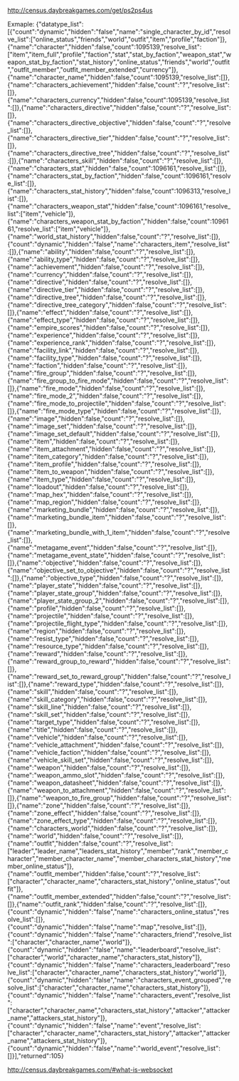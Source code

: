 http://census.daybreakgames.com/get/ps2ps4us

Exmaple:
{"datatype_list":[{"count":"dynamic","hidden":"false","name":"single_character_by_id","resolve_list":["online_status","friends","world","outfit","item","profile","faction"]},{"name":"character","hidden":false,"count":1095139,"resolve_list":["item","item_full","profile","faction","stat","stat_by_faction","weapon_stat","weapon_stat_by_faction","stat_history","online_status","friends","world","outfit","outfit_member","outfit_member_extended","currency"]},{"name":"character_name","hidden":false,"count":1095139,"resolve_list":[]},{"name":"characters_achievement","hidden":false,"count":"?","resolve_list":[]},{"name":"characters_currency","hidden":false,"count":1095139,"resolve_list":[]},{"name":"characters_directive","hidden":false,"count":"?","resolve_list":[]},{"name":"characters_directive_objective","hidden":false,"count":"?","resolve_list":[]},{"name":"characters_directive_tier","hidden":false,"count":"?","resolve_list":[]},{"name":"characters_directive_tree","hidden":false,"count":"?","resolve_list":[]},{"name":"characters_skill","hidden":false,"count":"?","resolve_list":[]},{"name":"characters_stat","hidden":false,"count":1096161,"resolve_list":[]},{"name":"characters_stat_by_faction","hidden":false,"count":1096161,"resolve_list":[]},{"name":"characters_stat_history","hidden":false,"count":1096313,"resolve_list":[]},{"name":"characters_weapon_stat","hidden":false,"count":1096161,"resolve_list":["item","vehicle"]},{"name":"characters_weapon_stat_by_faction","hidden":false,"count":1096161,"resolve_list":["item","vehicle"]},{"name":"world_stat_history","hidden":false,"count":"?","resolve_list":[]},{"count":"dynamic","hidden":"false","name":"characters_item","resolve_list":[]},{"name":"ability","hidden":false,"count":"?","resolve_list":[]},{"name":"ability_type","hidden":false,"count":"?","resolve_list":[]},{"name":"achievement","hidden":false,"count":"?","resolve_list":[]},{"name":"currency","hidden":false,"count":"?","resolve_list":[]},{"name":"directive","hidden":false,"count":"?","resolve_list":[]},{"name":"directive_tier","hidden":false,"count":"?","resolve_list":[]},{"name":"directive_tree","hidden":false,"count":"?","resolve_list":[]},{"name":"directive_tree_category","hidden":false,"count":"?","resolve_list":[]},{"name":"effect","hidden":false,"count":"?","resolve_list":[]},{"name":"effect_type","hidden":false,"count":"?","resolve_list":[]},{"name":"empire_scores","hidden":false,"count":"?","resolve_list":[]},{"name":"experience","hidden":false,"count":"?","resolve_list":[]},{"name":"experience_rank","hidden":false,"count":"?","resolve_list":[]},{"name":"facility_link","hidden":false,"count":"?","resolve_list":[]},{"name":"facility_type","hidden":false,"count":"?","resolve_list":[]},{"name":"faction","hidden":false,"count":"?","resolve_list":[]},{"name":"fire_group","hidden":false,"count":"?","resolve_list":[]},{"name":"fire_group_to_fire_mode","hidden":false,"count":"?","resolve_list":[]},{"name":"fire_mode","hidden":false,"count":"?","resolve_list":[]},{"name":"fire_mode_2","hidden":false,"count":"?","resolve_list":[]},{"name":"fire_mode_to_projectile","hidden":false,"count":"?","resolve_list":[]},{"name":"fire_mode_type","hidden":false,"count":"?","resolve_list":[]},{"name":"image","hidden":false,"count":"?","resolve_list":[]},{"name":"image_set","hidden":false,"count":"?","resolve_list":[]},{"name":"image_set_default","hidden":false,"count":"?","resolve_list":[]},{"name":"item","hidden":false,"count":"?","resolve_list":[]},{"name":"item_attachment","hidden":false,"count":"?","resolve_list":[]},{"name":"item_category","hidden":false,"count":"?","resolve_list":[]},{"name":"item_profile","hidden":false,"count":"?","resolve_list":[]},{"name":"item_to_weapon","hidden":false,"count":"?","resolve_list":[]},{"name":"item_type","hidden":false,"count":"?","resolve_list":[]},{"name":"loadout","hidden":false,"count":"?","resolve_list":[]},{"name":"map_hex","hidden":false,"count":"?","resolve_list":[]},{"name":"map_region","hidden":false,"count":"?","resolve_list":[]},{"name":"marketing_bundle","hidden":false,"count":"?","resolve_list":[]},{"name":"marketing_bundle_item","hidden":false,"count":"?","resolve_list":[]},{"name":"marketing_bundle_with_1_item","hidden":false,"count":"?","resolve_list":[]},{"name":"metagame_event","hidden":false,"count":"?","resolve_list":[]},{"name":"metagame_event_state","hidden":false,"count":"?","resolve_list":[]},{"name":"objective","hidden":false,"count":"?","resolve_list":[]},{"name":"objective_set_to_objective","hidden":false,"count":"?","resolve_list":[]},{"name":"objective_type","hidden":false,"count":"?","resolve_list":[]},{"name":"player_state","hidden":false,"count":"?","resolve_list":[]},{"name":"player_state_group","hidden":false,"count":"?","resolve_list":[]},{"name":"player_state_group_2","hidden":false,"count":"?","resolve_list":[]},{"name":"profile","hidden":false,"count":"?","resolve_list":[]},{"name":"projectile","hidden":false,"count":"?","resolve_list":[]},{"name":"projectile_flight_type","hidden":false,"count":"?","resolve_list":[]},{"name":"region","hidden":false,"count":"?","resolve_list":[]},{"name":"resist_type","hidden":false,"count":"?","resolve_list":[]},{"name":"resource_type","hidden":false,"count":"?","resolve_list":[]},{"name":"reward","hidden":false,"count":"?","resolve_list":[]},{"name":"reward_group_to_reward","hidden":false,"count":"?","resolve_list":[]},{"name":"reward_set_to_reward_group","hidden":false,"count":"?","resolve_list":[]},{"name":"reward_type","hidden":false,"count":"?","resolve_list":[]},{"name":"skill","hidden":false,"count":"?","resolve_list":[]},{"name":"skill_category","hidden":false,"count":"?","resolve_list":[]},{"name":"skill_line","hidden":false,"count":"?","resolve_list":[]},{"name":"skill_set","hidden":false,"count":"?","resolve_list":[]},{"name":"target_type","hidden":false,"count":"?","resolve_list":[]},{"name":"title","hidden":false,"count":"?","resolve_list":[]},{"name":"vehicle","hidden":false,"count":"?","resolve_list":[]},{"name":"vehicle_attachment","hidden":false,"count":"?","resolve_list":[]},{"name":"vehicle_faction","hidden":false,"count":"?","resolve_list":[]},{"name":"vehicle_skill_set","hidden":false,"count":"?","resolve_list":[]},{"name":"weapon","hidden":false,"count":"?","resolve_list":[]},{"name":"weapon_ammo_slot","hidden":false,"count":"?","resolve_list":[]},{"name":"weapon_datasheet","hidden":false,"count":"?","resolve_list":[]},{"name":"weapon_to_attachment","hidden":false,"count":"?","resolve_list":[]},{"name":"weapon_to_fire_group","hidden":false,"count":"?","resolve_list":[]},{"name":"zone","hidden":false,"count":"?","resolve_list":[]},{"name":"zone_effect","hidden":false,"count":"?","resolve_list":[]},{"name":"zone_effect_type","hidden":false,"count":"?","resolve_list":[]},{"name":"characters_world","hidden":false,"count":"?","resolve_list":[]},{"name":"world","hidden":false,"count":"?","resolve_list":[]},{"name":"outfit","hidden":false,"count":"?","resolve_list":["leader","leader_name","leaders_stat_history","member","rank","member_character","member_character_name","member_characters_stat_history","member_online_status"]},{"name":"outfit_member","hidden":false,"count":"?","resolve_list":["character","character_name","characters_stat_history","online_status","outfit"]},{"name":"outfit_member_extended","hidden":false,"count":"?","resolve_list":[]},{"name":"outfit_rank","hidden":false,"count":"?","resolve_list":[]},{"count":"dynamic","hidden":"false","name":"characters_online_status","resolve_list":[]},{"count":"dynamic","hidden":"false","name":"map","resolve_list":[]},{"count":"dynamic","hidden":"false","name":"characters_friend","resolve_list":["character","character_name","world"]},{"count":"dynamic","hidden":"false","name":"leaderboard","resolve_list":["character","world","character_name","characters_stat_history"]},{"count":"dynamic","hidden":"false","name":"characters_leaderboard","resolve_list":["character","character_name","characters_stat_history","world"]},{"count":"dynamic","hidden":"false","name":"characters_event_grouped","resolve_list":["character","character_name","characters_stat_history"]},{"count":"dynamic","hidden":"false","name":"characters_event","resolve_list":["character","character_name","characters_stat_history","attacker","attacker_name","attackers_stat_history"]},{"count":"dynamic","hidden":"false","name":"event","resolve_list":["character","character_name","characters_stat_history","attacker","attacker_name","attackers_stat_history"]},{"count":"dynamic","hidden":"false","name":"world_event","resolve_list":[]}],"returned":105}

http://census.daybreakgames.com/#what-is-websocket
